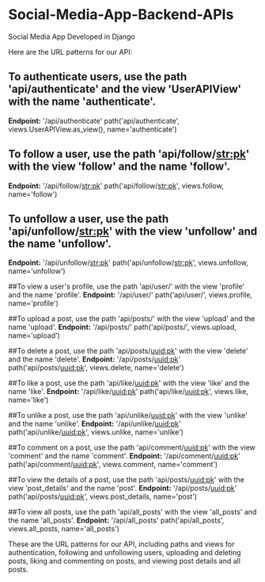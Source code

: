# Social-Media-App-Backend-APIs

Social Media App Developed in Django

Here are the URL patterns for our API:

## To authenticate users, use the path 'api/authenticate' and the view 'UserAPIView' with the name 'authenticate'.
**Endpoint:** '/api/authenticate'
    path('api/authenticate', views.UserAPIView.as_view(), name='authenticate')

## To follow a user, use the path 'api/follow/<str:pk>' with the view 'follow' and the name 'follow'.
**Endpoint:** '/api/follow/<str:pk>'
    path('api/follow/<str:pk>', views.follow, name='follow')

## To unfollow a user, use the path 'api/unfollow/<str:pk>' with the view 'unfollow' and the name 'unfollow'.
**Endpoint:** '/api/unfollow/<str:pk>'
    path('api/unfollow/<str:pk>', views.unfollow, name='unfollow')

##To view a user's profile, use the path 'api/user/' with the view 'profile' and the name 'profile'.
**Endpoint:** '/api/user/'
    path('api/user/', views.profile, name='profile')

##To upload a post, use the path 'api/posts/' with the view 'upload' and the name 'upload'.
**Endpoint:** '/api/posts/'
    path('api/posts/', views.upload, name='upload')

##To delete a post, use the path 'api/posts/<uuid:pk>' with the view 'delete' and the name 'delete'.
**Endpoint:** '/api/posts/<uuid:pk>'
    path('api/posts/<uuid:pk>', views.delete, name='delete')

##To like a post, use the path 'api/like/<uuid:pk>' with the view 'like' and the name 'like'.
**Endpoint:** '/api/like/<uuid:pk>'
    path('api/like/<uuid:pk>', views.like, name='like')

##To unlike a post, use the path 'api/unlike/<uuid:pk>' with the view 'unlike' and the name 'unlike'.
**Endpoint:** '/api/unlike/<uuid:pk>'
    path('api/unlike/<uuid:pk>', views.unlike, name='unlike')

##To comment on a post, use the path 'api/comment/<uuid:pk>' with the view 'comment' and the name 'comment'.
**Endpoint:** '/api/comment/<uuid:pk>'
    path('api/comment/<uuid:pk>', views.comment, name='comment')

##To view the details of a post, use the path 'api/posts/<uuid:pk>' with the view 'post_details' and the name 'post'.
**Endpoint:** '/api/posts/<uuid:pk>'
    path('api/posts/<uuid:pk>', views.post_details, name='post')

##To view all posts, use the path 'api/all_posts' with the view 'all_posts' and the name 'all_posts'.
**Endpoint:** '/api/all_posts'
    path('api/all_posts', views.all_posts, name='all_posts') 

These are the URL patterns for our API, including paths and views for authentication, following and unfollowing users, uploading and deleting posts, liking and commenting on posts, and viewing post details and all posts.
